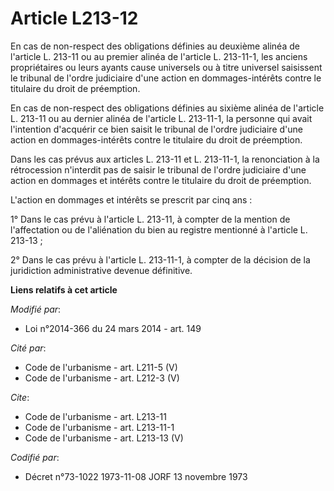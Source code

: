# Article L213-12

En cas de non-respect des obligations définies au deuxième alinéa de l'article L. 213-11 ou au premier alinéa de l'article L.
213-11-1, les anciens propriétaires ou leurs ayants cause universels ou à titre universel saisissent le tribunal de l'ordre
judiciaire d'une action en dommages-intérêts contre le titulaire du droit de préemption. 

En cas de non-respect des obligations définies au sixième alinéa de l'article L. 213-11 ou au dernier alinéa de l'article L.
213-11-1, la personne qui avait l'intention d'acquérir ce bien saisit le tribunal de l'ordre judiciaire d'une action en
dommages-intérêts contre le titulaire du droit de préemption. 

Dans les cas prévus aux articles L. 213-11 et L. 213-11-1, la renonciation à la rétrocession n'interdit pas de saisir le
tribunal de l'ordre judiciaire d'une action en dommages et intérêts contre le titulaire du droit de préemption. 

L'action en dommages et intérêts se prescrit par cinq ans : 

1° Dans le cas prévu à l'article L. 213-11, à compter de la mention de l'affectation ou de l'aliénation du bien au registre
mentionné à l'article L. 213-13 ; 

2° Dans le cas prévu à l'article L. 213-11-1, à compter de la décision de la juridiction administrative devenue définitive.

**Liens relatifs à cet article**

_Modifié par_:

  - Loi n°2014-366 du 24 mars 2014 - art. 149

_Cité par_:

  - Code de l'urbanisme - art. L211-5 (V)
  - Code de l'urbanisme - art. L212-3 (V)

_Cite_:

  - Code de l'urbanisme - art. L213-11
  - Code de l'urbanisme - art. L213-11-1
  - Code de l'urbanisme - art. L213-13 (V)

_Codifié par_:

  - Décret n°73-1022 1973-11-08 JORF 13 novembre 1973
